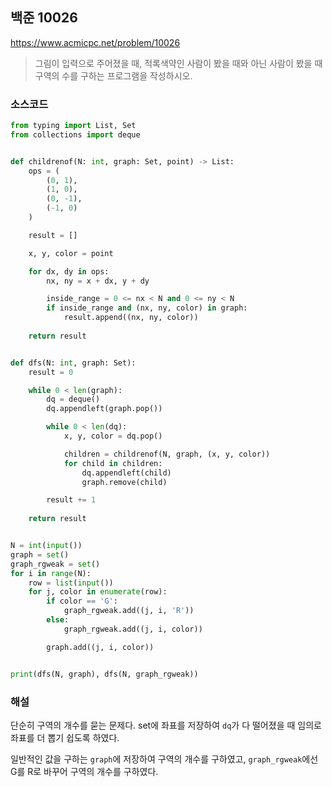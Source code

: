 ## 백준 10026
https://www.acmicpc.net/problem/10026

> 그림이 입력으로 주어졌을 때, 적록색약인 사람이 봤을 때와 아닌 사람이 봤을 때 구역의 수를 구하는 프로그램을 작성하시오.

### 소스코드
```py
from typing import List, Set
from collections import deque


def childrenof(N: int, graph: Set, point) -> List:
    ops = (
        (0, 1),
        (1, 0),
        (0, -1),
        (-1, 0)
    )

    result = []

    x, y, color = point

    for dx, dy in ops:
        nx, ny = x + dx, y + dy

        inside_range = 0 <= nx < N and 0 <= ny < N
        if inside_range and (nx, ny, color) in graph:
            result.append((nx, ny, color))
    
    return result


def dfs(N: int, graph: Set):
    result = 0

    while 0 < len(graph):
        dq = deque()
        dq.appendleft(graph.pop())

        while 0 < len(dq):
            x, y, color = dq.pop()

            children = childrenof(N, graph, (x, y, color))
            for child in children:
                dq.appendleft(child)
                graph.remove(child)

        result += 1
    
    return result


N = int(input())
graph = set()
graph_rgweak = set()
for i in range(N):
    row = list(input())
    for j, color in enumerate(row):
        if color == 'G':
            graph_rgweak.add((j, i, 'R'))
        else:
            graph_rgweak.add((j, i, color))

        graph.add((j, i, color))


print(dfs(N, graph), dfs(N, graph_rgweak))

```

### 해설
단순히 구역의 개수를 묻는 문제다. set에 좌표를 저장하여 `dq`가 다 떨어졌을 때 임의로 좌표를 더 뽑기 쉽도록 하였다.

일반적인 값을 구하는 `graph`에 저장하여 구역의 개수를 구하였고, `graph_rgweak`에선 G를 R로 바꾸어 구역의 개수를 구하였다.
